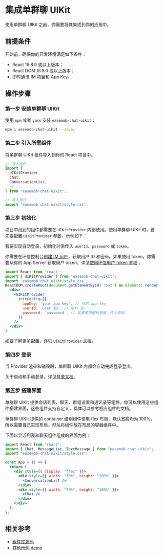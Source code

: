 # 集成单群聊 UIKit

<Toc />

使用单群聊 UIKit 之前，你需要将其集成到你的应用中。

## 前提条件

开始前，确保你的开发环境满足如下条件：

- React 16.8.0 或以上版本；
- React DOM 16.8.0 或以上版本；
- 即时通讯 IM 项目和 App Key。

## 操作步骤

### 第一步 安装单群聊 UIKit

使用 `npm` 或者 `yarn` 安装 `easemob-chat-uikit`：

```bash
npm i easemob-chat-uikit --save;
```

### 第二步 引入所需组件

将单群聊 UIKit 组件导入到你的 React 项目中。

```jsx
// 导入组件
import {
  UIKitProvider,
  Chat,
  ConversationList,
  // ...
} from "easemob-chat-uikit";

// 导入样式
import "easemob-chat-uikit/style.css";
```

### 第三步 初始化

项目中用到的组件都需要在 `UIKitProvider` 内部使用。使用单群聊 UIKit 时，首先要配置 `UIKitProvider` 参数，示例如下：

若要实现自动登录，初始化时需传入 `userId`、`password` 或 `token`。 

你需要在环信控制台[创建 IM 用户](/product/enable_and_configure_IM.html#创建-im-用户)，获取用户 ID 和密码。如果使用 token，你需要从你的 App Server 获取用户 token，详见[使用环信用户 token 鉴权](/product/easemob_user_token.html) 。

```jsx
import React from 'react';
import { UIKitProvider } from 'easemob-chat-uikit';
import 'easemob-chat-uikit/style.css';
ReactDOM.createRoot(document.getElementById('root') as Element).render(
  <div>
    <UIKitProvider
      initConfig={{
        appKey: 'your app key', // 你的 app key
        userId: 'user ID', // 用户 ID
        password: 'password', // 如果使用密码登录，传入密码。
      }}
    />
  </div>
)
```

如要了解更多配置，详见 [`UIKitProvider` 文档](chatuikit_provider.html)。

### 第四步 登录

当 Provider 渲染和销毁时，单群聊 UIKit 内部会自动完成登录登出。

关于自动和手动登录，详见[登录文档](chatuikit_login.html)。

### 第五步 搭建界面

单群聊 UIKit 提供会话列表、聊天、群组设置和通讯录等组件。你可以使用这些组件搭建界面，这些组件支持自定义，具体可以参考相应组件的文档。

单群聊 UIKit 提供的 container 级别组件使用 flex 布局，默认宽高均为 100%，所以需要自己实现布局，然后将组件放在布局的容器组件中。

下面以会话列表和聊天组件组成的界面为例：

```jsx
import React from "react";
import { Chat, MessageList, TextMessage } from "easemob-chat-uikit";
import "easemob-chat-uikit/style.css";

const App = () => {
  return (
    <div style={{ display: "flex" }}>
      <div style={{ width: "30%", height: "100%" }}>
        <ConversationList />
      </div>
      <div style={{ width: "70%", height: "100%" }}>
        <Chat />
      </div>
    </div>
  );
};
```

## 相关参考

- [组件库源码](https://github.com/easemob/Easemob-UIKit-web)
- [其他示例 demo](https://github.com/easemob/Easemob-UIKit-web/tree/main/demo)
